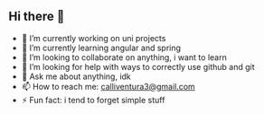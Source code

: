 ## Hi there 👋

<!--
**rcalli/rcalli** is a ✨ _special_ ✨ repository because its `README.md` (this file) appears on your GitHub profile.

Here are some ideas to get you started:

- 🔭 I’m currently working on uni projects
- 🌱 I’m currently learning angular and spring
- 👯 I’m looking to collaborate on anything, i want to learn
- 💬 Ask me about dota
- 📫 How to reach me: calliventura3@gmail.com
- ⚡ Fun fact: i tend to forget simple stuff
-->

- 🔭 I’m currently working on uni projects
- 🌱 I’m currently learning angular and spring
- 👯 I’m looking to collaborate on anything, i want to learn
- 🤔 I’m looking for help with ways to correctly use github and git
- 💬 Ask me about anything, idk
- 📫 How to reach me: calliventura3@gmail.com
- ⚡ Fun fact: i tend to forget simple stuff
